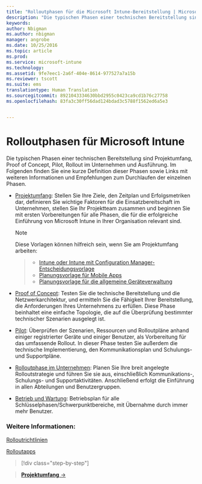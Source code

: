 ```yaml
---
title: "Rolloutphasen für die Microsoft Intune-Bereitstellung | Microsoft Intune"
description: "Die typischen Phasen einer technischen Bereitstellung sind Projektumfang, Proof of Concept, Pilot, Rollout im Unternehmen und Ausführung."
keywords: 
author: Nbigman
ms.author: nbigman
manager: angrobe
ms.date: 10/25/2016
ms.topic: article
ms.prod: 
ms.service: microsoft-intune
ms.technology: 
ms.assetid: 9fe7eec1-2a6f-404e-8614-977527a7a15b
ms.reviewer: tscott
ms.suite: ems
translationtype: Human Translation
ms.sourcegitcommit: 8921043334630bbd2955c0423ca9cd1b76c27758
ms.openlocfilehash: 83fa3c30ff56dad124bdad3c5788f1562ed6a5e3


---
```



# Rolloutphasen für Microsoft Intune
Die typischen Phasen einer technischen Bereitstellung sind Projektumfang, Proof of Concept, Pilot, Rollout im Unternehmen und Ausführung. Im Folgenden finden Sie eine kurze Definition dieser Phasen sowie Links mit weiteren Informationen und Empfehlungen zum Durchlaufen der einzelnen Phasen.

-   [Projektumfang](project-scope.md): Stellen Sie Ihre Ziele, den Zeitplan und Erfolgsmetriken dar, definieren Sie wichtige Faktoren für die Einsatzbereitschaft im Unternehmen, stellen Sie Ihr Projektteam zusammen und beginnen Sie mit ersten Vorbereitungen für alle Phasen, die für die erfolgreiche Einführung von Microsoft Intune in Ihrer Organisation relevant sind.
     > [!NOTE]           
       Diese Vorlagen können hilfreich sein, wenn Sie am Projektumfang arbeiten:

    >- [Intune oder Intune mit Configuration Manager-Entscheidungsvorlage](https://gallery.technet.microsoft.com/Intune-or-Intune-with-900e8a78)
    >- [Planungsvorlage für Mobile Apps](https://gallery.technet.microsoft.com/Mobile-app-planning-18689d59)
    >- [Planungsvorlage für die allgemeine Geräteverwaltung](https://gallery.technet.microsoft.com/General-device-management-334c3792)


-   [Proof of Concept](proof-of-concept.md): Testen Sie die technische Bereitstellung und die Netzwerkarchitektur, und ermitteln Sie die Fähigkeit Ihrer Bereitstellung, die Anforderungen Ihres Unternehmens zu erfüllen. Diese Phase beinhaltet eine einfache Topologie, die auf die Überprüfung bestimmter technischer Szenarien ausgelegt ist.  

-   [Pilot](pilot.md): Überprüfen der Szenarien, Ressourcen und Rolloutpläne anhand einiger registrierter Geräte und einiger Benutzer, als Vorbereitung für das umfassende Rollout.  In dieser Phase testen Sie außerdem die technische Implementierung, den Kommunikationsplan und Schulungs- und Supportpläne.
-   [Rolloutphase im Unternehmen](enterprise-rollout.md): Planen Sie Ihre breit angelegte Rolloutstrategie und führen Sie sie aus, einschließlich Kommunikations-, Schulungs- und Supportaktivitäten. Anschließend erfolgt die Einführung in allen Abteilungen und Benutzergruppen.

-   [Betrieb und Wartung](operations-and-maintenance.md): Betriebsplan für alle Schlüsselphasen/Schwerpunktbereiche, mit Übernahme durch immer mehr Benutzer.

### Weitere Informationen:

[Rolloutrichtlinien](policy-rollout.md)

[Rolloutapps](application-rollout.md)


<!--
These should be linked to topics in the plan & design section once it is back in the TOC
## Rolling out policies and apps
These topics will help you plan for the rollout of new policies and apps:
-   **[Roll out policies](policy-rollout.md)**

-   **[Roll out apps](application-rollout.md)**
-->


>[!div class="step-by-step"]

>[**Projektumfang** &rarr;](project-scope.md)  



<!--HONumber=Oct16_HO4-->


